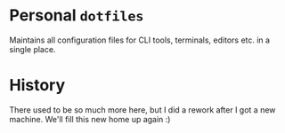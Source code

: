 # Personal `dotfiles`

Maintains all configuration files for CLI tools, terminals, editors etc. in a single place.

# History

There used to be so much more here, but I did a rework after I got a new machine.
We'll fill this new home up again :)
